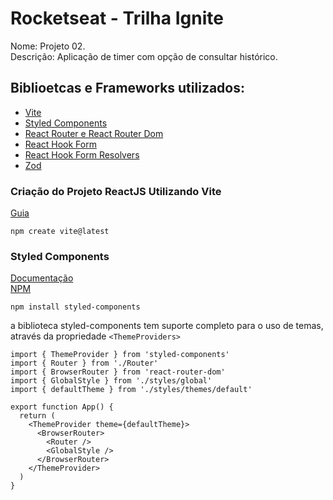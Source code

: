 # Rocketseat - Trilha Ignite

Nome: Projeto 02.  
Descrição: Aplicação de timer com opção de consultar histórico.

## Biblioetcas e Frameworks utilizados:

- [Vite](https://vitejs.dev/)
- [Styled Components](https://styled-components.com/)
- [React Router e React Router Dom](https://v5.reactrouter.com/)
- [React Hook Form](https://react-hook-form.com/)
- [React Hook Form Resolvers](https://react-hook-form.com/api/useform/#resolver)
- [Zod](https://zod.dev/)

### Criação do Projeto ReactJS Utilizando Vite

[Guia](https://vitejs.dev/guide/)

```
npm create vite@latest
```

### Styled Components

[Documentação](https://styled-components.com/docs)  
[NPM](https://www.npmjs.com/package/styled-components)

```
npm install styled-components
```

a biblioteca styled-components tem suporte completo para o uso de temas, através
da propriedade `<ThemeProviders>`

```
import { ThemeProvider } from 'styled-components'
import { Router } from './Router'
import { BrowserRouter } from 'react-router-dom'
import { GlobalStyle } from './styles/global'
import { defaultTheme } from './styles/themes/default'

export function App() {
  return (
    <ThemeProvider theme={defaultTheme}>
      <BrowserRouter>
        <Router />
        <GlobalStyle />
      </BrowserRouter>
    </ThemeProvider>
  )
}
```
